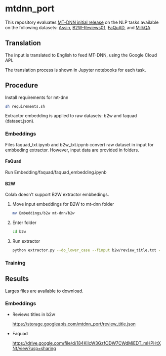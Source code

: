 # mtdnn_port
This repository evaluates [MT-DNN initial release](https://github.com/namisan/mt-dnn/tree/v0.1 "MT-DNN repository") on the NLP tasks available on the following datasets: [Assin](http://nilc.icmc.usp.br/assin/ "Assin dataset"), [B2W-Reviews01](https://github.com/b2wdigital/b2w-reviews01 "B2W repository"), [FaQuAD](https://github.com/liafacom/faquad "faquad repository"), and [MilkQA](http://nilc.icmc.usp.br/nilc/index.php/milkqa/ "MilkQA page"). 

## Translation

The input is translated to English to feed MT-DNN, using the Google Cloud API.

The translation process is shown in Jupyter notebooks for each task.

## Procedure

Install requirements for mt-dnn

```bash
sh requirements.sh
```

Extractor embedding is applied to raw datasets: b2w and faquad (dataset.json).

### Embeddings
Files faquad_txt.ipynb and b2w_txt.ipynb convert raw dataset in input for embbeding extractor.
However, input data are provided in folders.


#### FaQuad

 Run Embedding/faquad/faquad_embedding.ipynb

#### B2W
Colab doesn't support B2W extractor embbedings.

1. Move input embeddings for B2W to mt-dnn folder
   ```bash
   mv Embeddings/b2w mt-dnn/b2w
   ```

2. Enter folder  
    ```bash
   cd b2w
   ```
   
3. Run extractor

   ```bash
   python extractor.py --do_lower_case --finput b2w/review_title.txt --foutput b2w/review_title.json --bert_model bert-base-uncased --checkpoint mt_dnn_models/mt_dnn_base_uncased.pt
   ```

### Training

## Results

Larges files are available to download.

### Embeddings

- Reviews titles in b2w

  https://storage.googleapis.com/mtdnn_port/review_title.json
  
- Faquad

  https://drive.google.com/file/d/184KIIcW3GzfODW7CWdMiEDT_mHPHtXNt/view?usp=sharing
